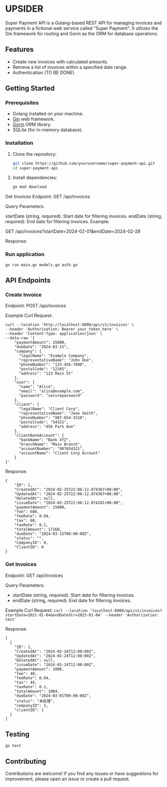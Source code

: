 # UPSIDER

Super Payment API is a Golang-based REST API for managing invoices and payments in a fictional web service called "Super Payment". It utilizes the Gin framework for routing and Gorm as the ORM for database operations.

## Features

- Create new invoices with calculated amounts.
- Retrieve a list of invoices within a specified date range.
- Authentication (TO BE DONE)

## Getting Started

### Prerequisites

- Golang installed on your machine.
- [Gin](https://github.com/gin-gonic/gin) web framework.
- [Gorm](https://gorm.io/) ORM library.
- SQLite (for in-memory database).

### Installation

1. Clone the repository:

   ```bash
   git clone https://github.com/yourusername/super-payment-api.git
   cd super-payment-api
   ```

2. Install dependencies:
   
   ```bash 
   go mod download
    ```

Get Invoices
Endpoint: GET /api/invoices

Query Parameters:

startDate (string, required): Start date for filtering invoices.
endDate (string, required): End date for filtering invoices.
Example:

GET /api/invoices?startDate=2024-02-01&endDate=2024-02-28

Response:


### Run application
    go run main.go models.go auth.go

## API Endpoints

### Create Invoice
Endpoint: POST /api/invoices

Example Curl Request:
```
curl --location 'http://localhost:8080/api/v1/invoices' \
--header 'Authorization: Bearer your_token_here' \
--header 'Content-Type: application/json' \
--data-raw '{
    "paymentAmount": 15000,
    "dueDate": "2024-03-15",
    "company": {
      "legalName": "Example Company",
      "representativeName": "John Doe",
      "phoneNumber": "123-456-7890",
      "postalCode": "12345",
      "address": "123 Main St"
    },
    "user": {
      "name": "Alice",
      "email": "alice@example.com",
      "password": "securepassword"
    },
    "client": {
      "legalName": "Client Corp",
      "representativeName": "Jane Smith",
      "phoneNumber": "987-654-3210",
      "postalCode": "54321",
      "address": "456 Park Ave"
    },
    "clientBankAccount": {
      "bankName": "Bank XYZ",
      "branchName": "Main Branch",
      "accountNumber": "987654321",
      "accountName": "Client Corp Account"
    }
}'
```

Response:
```
{
    "ID": 1,
    "CreatedAt": "2024-02-25T22:06:12.074367+08:00",
    "UpdatedAt": "2024-02-25T22:06:12.074367+08:00",
    "DeletedAt": null,
    "issueDate": "2024-02-25T22:06:12.074281+08:00",
    "paymentAmount": 15000,
    "fee": 600,
    "feeRate": 0.04,
    "tax": 60,
    "taxRate": 0.1,
    "totalAmount": 17160,
    "dueDate": "2024-03-15T00:00:00Z",
    "status": "",
    "CompanyID": 0,
    "ClientID": 0
}
```


### Get Invoices
Endpoint: GET /api/invoices

Query Parameters:
- startDate (string, required): Start date for filtering invoices.
- endDate (string, required): End date for filtering invoices.

Example Curl Request:
    ```curl --location 'localhost:8080/api/v1/invoices?startDate=2021-01-04&endDateStr=2023-01-04' --header 'Authorization: test'```

Response:
```
[
  {
    "ID": 1,
    "CreatedAt": "2024-02-24T12:00:00Z",
    "UpdatedAt": "2024-02-24T12:00:00Z",
    "DeletedAt": null,
    "issueDate": "2024-02-24T12:00:00Z",
    "paymentAmount": 1000,
    "fee": 40,
    "feeRate": 0.04,
    "tax": 44,
    "taxRate": 0.1,
    "totalAmount": 1084,
    "dueDate": "2024-03-01T00:00:00Z",
    "status": "未処理",
    "companyID": 1,
    "clientID": 1
  }
]
```

## Testing
    go test

## Contributing
Contributions are welcome! If you find any issues or have suggestions for improvement, please open an issue or create a pull request.